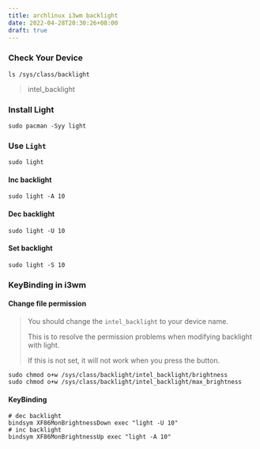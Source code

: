 ```yaml
---
title: archlinux i3wm backlight
date: 2022-04-28T20:30:26+08:00
draft: true
---
```


### Check Your Device

```
ls /sys/class/backlight
```

> intel_backlight

### Install Light

```
sudo pacman -Syy light
```


### Use `Light`

```
sudo light
```

#### Inc backlight

```
sudo light -A 10
```

#### Dec backlight
```
sudo light -U 10
```

#### Set backlight
```
sudo light -S 10
```

### KeyBinding in i3wm

#### Change file permission

> You should change the `intel_backlight` to your device name.
> 
> This is to resolve the permission problems when modifying backlight with light.
>
> If this is not set, it will not work when you press the button.
```
sudo chmod o+w /sys/class/backlight/intel_backlight/brightness
sudo chmod o+w /sys/class/backlight/intel_backlight/max_brightness
```

#### KeyBinding

```
# dec backlight
bindsym XF86MonBrightnessDown exec "light -U 10"
# inc backlight
bindsym XF86MonBrightnessUp exec "light -A 10"
```
